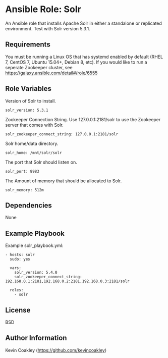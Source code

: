 Ansible Role: Solr
=========

An Ansible role that installs Apache Solr in either a standalone or replicated environment. Test with Solr version 5.3.1.

Requirements
------------

You must be running a Linux OS that has systemd enabled by default (RHEL 7, CentOS 7, Ubuntu 15.04+, Debian 8, etc). If you would like to run
a seperate Zookeeper cluster, see https://galaxy.ansible.com/detail#/role/6555

Role Variables
--------------

Version of Solr to install.

	solr_version: 5.3.1

Zookeeper Connection String. Use 127.0.0.1:2181/solr to use the Zookeeper server that comes with Solr.

	solr_zookeeper_connect_string: 127.0.0.1:2181/solr

Solr home/data directory.

	solr_home: /mnt/solr/solr

The port that Solr should listen on.

	solr_port: 8983

The Amount of memory that should be allocated to Solr.

	solr_memory: 512m


Dependencies
------------

None

Example Playbook
----------------

Example solr_playbook.yml:

	- hosts: solr
	  sudo: yes

	  vars:
	    solr_version: 5.4.0
	    solr_zookeeper_connect_string: 192.168.0.1:2181,192.168.0.2:2181,192.168.0.3:2181/solr

	  roles:
	    - solr


License
-------

BSD

Author Information
------------------

Kevin Coakley (https://github.com/kevincoakley)
